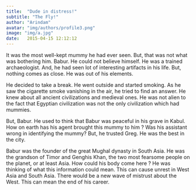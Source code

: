 ```yaml
---
title:  "Dude in distress!"
subtitle: "The Fly!"
author: "Arindam"
avatar: "img/authors/profile3.png"
image: "img/a.jpg"
date:   2015-04-15 12:12:12
---
```


It was the most well-kept mummy he had ever seen. But, that was not what was bothering him. Babur. He could not believe himself. He was a trained archaeologist. And, he had seen lot of interesting artifacts in his life. But, nothing comes as close. He was out of his elements.

He decided to take a break. He went outside and started smoking. As he saw the cigarette smoke vanishing in the air, he tried to find an answer. He knew about all ancient civilizations and medieval ones. He was not alien to the fact that Egyptian civilization was not the only civilization which had mummies.

But, Babur. He used to think that Babur was peaceful in his grave in Kabul. How on earth has his agent brought this mummy to him ? Was his assistant wrong in identifying the mummy? But, he trusted Greg. He was the best in the city.

Babur was the founder of the great Mughal dynasty in South Asia. He was the grandson of Timor and Genghis Khan, the two most fearsome people on the planet, or at least Asia. How could his body come here ? He was thinking of what this information could mean. This can cause unrest in West Asia and South Asia. There would be a new wave of mistrust about the West. This can mean the end of his career.
